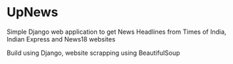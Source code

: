# UpNews

Simple Django web application to get News Headlines from Times of India, Indian Express and News18 websites

Build using Django, website scrapping using BeautifulSoup
